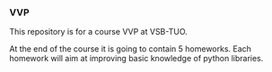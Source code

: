 ### VVP

This repository is for a course VVP at VSB-TUO.

At the end of the course it is going to contain 5 homeworks.
Each homework will aim at improving basic knowledge of python libraries.

